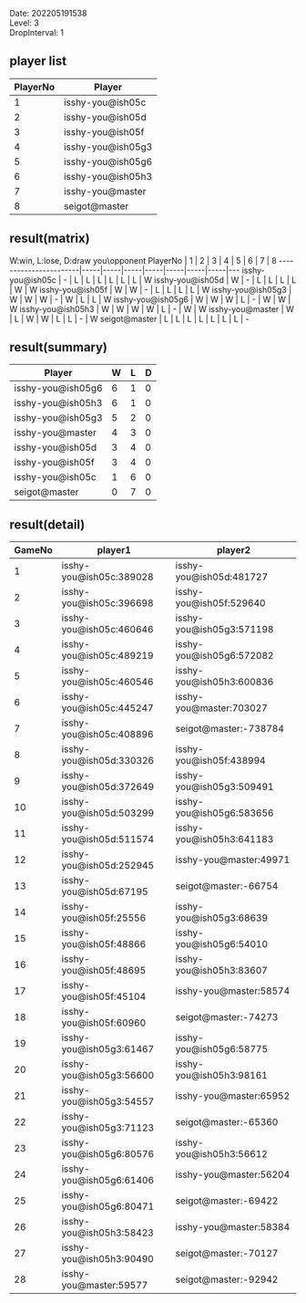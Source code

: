 Date: 202205191538  
Level: 3  
DropInterval: 1  
## player list
PlayerNo  |  Player
----------|-------------------
1         |  isshy-you@ish05c
2         |  isshy-you@ish05d
3         |  isshy-you@ish05f
4         |  isshy-you@ish05g3
5         |  isshy-you@ish05g6
6         |  isshy-you@ish05h3
7         |  isshy-you@master
8         |  seigot@master
## result(matrix)
W:win, L:lose, D:draw
you\opponent PlayerNo  |  1  |  2  |  3  |  4  |  5  |  6  |  7  |  8
-----------------------|-----|-----|-----|-----|-----|-----|-----|---
isshy-you@ish05c       |  -  |  L  |  L  |  L  |  L  |  L  |  L  |  W
isshy-you@ish05d       |  W  |  -  |  L  |  L  |  L  |  L  |  W  |  W
isshy-you@ish05f       |  W  |  W  |  -  |  L  |  L  |  L  |  L  |  W
isshy-you@ish05g3      |  W  |  W  |  W  |  -  |  W  |  L  |  L  |  W
isshy-you@ish05g6      |  W  |  W  |  W  |  L  |  -  |  W  |  W  |  W
isshy-you@ish05h3      |  W  |  W  |  W  |  W  |  L  |  -  |  W  |  W
isshy-you@master       |  W  |  L  |  W  |  W  |  L  |  L  |  -  |  W
seigot@master          |  L  |  L  |  L  |  L  |  L  |  L  |  L  |  -
## result(summary)
Player             |  W  |  L  |  D
-------------------|-----|-----|---
isshy-you@ish05g6  |  6  |  1  |  0
isshy-you@ish05h3  |  6  |  1  |  0
isshy-you@ish05g3  |  5  |  2  |  0
isshy-you@master   |  4  |  3  |  0
isshy-you@ish05d   |  3  |  4  |  0
isshy-you@ish05f   |  3  |  4  |  0
isshy-you@ish05c   |  1  |  6  |  0
seigot@master      |  0  |  7  |  0
## result(detail)
GameNo  |  player1                  |  player2
--------|---------------------------|--------------------------
1       |  isshy-you@ish05c:389028  |  isshy-you@ish05d:481727
2       |  isshy-you@ish05c:396698  |  isshy-you@ish05f:529640
3       |  isshy-you@ish05c:460646  |  isshy-you@ish05g3:571198
4       |  isshy-you@ish05c:489219  |  isshy-you@ish05g6:572082
5       |  isshy-you@ish05c:460546  |  isshy-you@ish05h3:600836
6       |  isshy-you@ish05c:445247  |  isshy-you@master:703027
7       |  isshy-you@ish05c:408896  |  seigot@master:-738784
8       |  isshy-you@ish05d:330326  |  isshy-you@ish05f:438994
9       |  isshy-you@ish05d:372649  |  isshy-you@ish05g3:509491
10      |  isshy-you@ish05d:503299  |  isshy-you@ish05g6:583656
11      |  isshy-you@ish05d:511574  |  isshy-you@ish05h3:641183
12      |  isshy-you@ish05d:252945  |  isshy-you@master:49971
13      |  isshy-you@ish05d:67195   |  seigot@master:-66754
14      |  isshy-you@ish05f:25556   |  isshy-you@ish05g3:68639
15      |  isshy-you@ish05f:48866   |  isshy-you@ish05g6:54010
16      |  isshy-you@ish05f:48695   |  isshy-you@ish05h3:83607
17      |  isshy-you@ish05f:45104   |  isshy-you@master:58574
18      |  isshy-you@ish05f:60960   |  seigot@master:-74273
19      |  isshy-you@ish05g3:61467  |  isshy-you@ish05g6:58775
20      |  isshy-you@ish05g3:56600  |  isshy-you@ish05h3:98161
21      |  isshy-you@ish05g3:54557  |  isshy-you@master:65952
22      |  isshy-you@ish05g3:71123  |  seigot@master:-65360
23      |  isshy-you@ish05g6:80576  |  isshy-you@ish05h3:56612
24      |  isshy-you@ish05g6:61406  |  isshy-you@master:56204
25      |  isshy-you@ish05g6:80471  |  seigot@master:-69422
26      |  isshy-you@ish05h3:58423  |  isshy-you@master:58384
27      |  isshy-you@ish05h3:90490  |  seigot@master:-70127
28      |  isshy-you@master:59577   |  seigot@master:-92942
